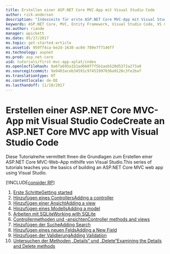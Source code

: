 ```yaml
---
title: Erstellen einer ASP.NET Core MVC-App mit Visual Studio Code
author: rick-anderson
description: "Indexseite für erste ASP.NET Core MVC-App mit Visual Studio Code"
keywords: ASP.NET Core, MVC, Entity Framework, Visual Studio Code, VS Code
ms.author: riande
manager: wpickett
ms.date: 05/17/2017
ms.topic: get-started-article
ms.assetid: 959ff4ca-be2d-1638-ac04-789e7f7146ff
ms.technology: aspnet
ms.prod: asp.net-core
uid: tutorials/first-mvc-app-xplat/index
ms.openlocfilehash: 8a6fa695a1b1ad660f7f5b1aeb520d5372a273a8
ms.sourcegitcommit: 9a9483aceb34591c97451997036a9120c3fe2baf
ms.translationtype: HT
ms.contentlocale: de-DE
ms.lasthandoff: 11/10/2017
---
```

# <a name="create-an-aspnet-core-mvc-app-with-visual-studio-code"></a><span data-ttu-id="6bd74-104">Erstellen einer ASP.NET Core MVC-App mit Visual Studio Code</span><span class="sxs-lookup"><span data-stu-id="6bd74-104">Create an ASP.NET Core MVC app with Visual Studio Code</span></span>

<span data-ttu-id="6bd74-105">Diese Tutorialreihe vermittelt Ihnen die Grundlagen zum Erstellen einer ASP.NET Core MVC-Web-App mithilfe von Visual Studio.</span><span class="sxs-lookup"><span data-stu-id="6bd74-105">This series of tutorials teaches you the basics of building an ASP.NET Core MVC web app using Visual Studio.</span></span> 

[!INCLUDE[consider RP](../../includes/razor.md)]

1. [<span data-ttu-id="6bd74-106">Erste Schritte</span><span class="sxs-lookup"><span data-stu-id="6bd74-106">Getting started</span></span>](start-mvc.md)
2. [<span data-ttu-id="6bd74-107">Hinzufügen eines Controllers</span><span class="sxs-lookup"><span data-stu-id="6bd74-107">Adding a controller</span></span>](adding-controller.md)
3. [<span data-ttu-id="6bd74-108">Hinzufügen einer Ansicht</span><span class="sxs-lookup"><span data-stu-id="6bd74-108">Adding a view</span></span>](adding-view.md)
4. [<span data-ttu-id="6bd74-109">Hinzufügen eines Modells</span><span class="sxs-lookup"><span data-stu-id="6bd74-109">Adding a model</span></span>](adding-model.md)
5. [<span data-ttu-id="6bd74-110">Arbeiten mit SQLite</span><span class="sxs-lookup"><span data-stu-id="6bd74-110">Working with SQLite</span></span>](working-with-sql.md)
6. [<span data-ttu-id="6bd74-111">Controllermethoden und -ansichten</span><span class="sxs-lookup"><span data-stu-id="6bd74-111">Controller methods and views</span></span>](controller-methods-views.md)
7. [<span data-ttu-id="6bd74-112">Hinzufügen der Suche</span><span class="sxs-lookup"><span data-stu-id="6bd74-112">Adding Search</span></span>](search.md)
8. [<span data-ttu-id="6bd74-113">Hinzufügen eines neuen Felds</span><span class="sxs-lookup"><span data-stu-id="6bd74-113">Adding a New Field</span></span>](new-field.md)
9. [<span data-ttu-id="6bd74-114">Hinzufügen der Validierung</span><span class="sxs-lookup"><span data-stu-id="6bd74-114">Adding Validation</span></span>](validation.md)
10. [<span data-ttu-id="6bd74-115">Untersuchen der Methoden „Details“ und „Delete“</span><span class="sxs-lookup"><span data-stu-id="6bd74-115">Examining the Details and Delete methods</span></span>](xref:tutorials/first-mvc-app/details)
